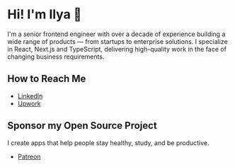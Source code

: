 # Hi! I'm Ilya 👋

I'm a senior frontend engineer with over a decade of experience building a wide range of products — from startups to enterprise solutions. I specialize in React, Next.js and TypeScript, delivering high-quality work in the face of changing business requirements.

## How to Reach Me

* [LinkedIn](https://www.linkedin.com/in/iamursky/)
* [Upwork](https://www.upwork.com/freelancers/~01a612ca43b89af5d4)

## Sponsor my Open Source Project

I create apps that help people stay healthy, study, and be productive.

* [Patreon](patreon.com/ilya_amursky)
